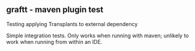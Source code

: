 ## graftt - maven plugin test

Testing applying Transplants to external dependency 

Simple integration tests. Only works when running with maven; unlikely to work
when running from within an IDE.